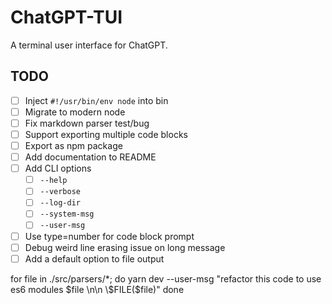 # ChatGPT-TUI

A terminal user interface for ChatGPT.

## TODO

- [ ] Inject `#!/usr/bin/env node` into bin
- [ ] Migrate to modern node
- [ ] Fix markdown parser test/bug
- [ ] Support exporting multiple code blocks
- [ ] Export as npm package
- [ ] Add documentation to README
- [ ] Add CLI options
  - [ ] `--help`
  - [ ] `--verbose`
  - [ ] `--log-dir`
  - [ ] `--system-msg`
  - [ ] `--user-msg`
- [ ] Use type=number for code block prompt
- [ ] Debug weird line erasing issue on long message
- [ ] Add a default option to file output

for file in ./src/parsers/\*; do
yarn dev --user-msg "refactor this code to use es6 modules $file \n\n \$FILE($file)"
done
